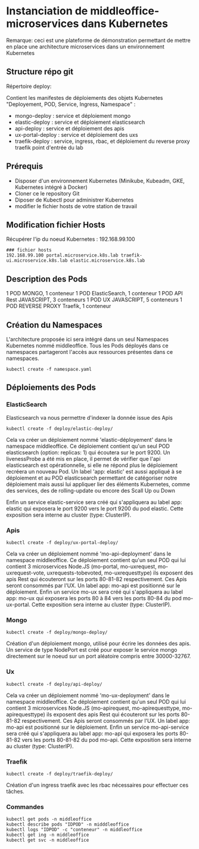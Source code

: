 # Instanciation de middleoffice-microservices dans Kubernetes

Remarque: ceci est une plateforme de démonstration permettant de mettre en place une architecture microservices dans un environnement Kubernetes
## Structure répo git

Répertoire deploy:

Contient les manifestes de déploiements des objets Kubernetes "Deployement, POD, Service, Ingress, Namespace" :

- mongo-deploy : service et déploiement mongo
- elastic-deploy : service et déploiement elasticsearch
- api-deploy : service et déploiement des apis
- ux-portal-deploy : service et déploiement des uxs
- traefik-deploy : service, ingress, rbac, et déploiement du reverse proxy traefik point d'entrée du lab

## Prérequis

- Disposer d'un environnement Kubernetes (Minikube, Kubeadm, GKE, Kubernetes intégré à Docker)
- Cloner ce le repository Git
- Diposer de Kubectl pour administrer Kubernetes
- modifier le fichier hosts de votre station de travail

## Modification fichier Hosts

Récupérer l'ip du noeud Kubernetes : 192.168.99.100

```shell
### fichier hosts
192.168.99.100 portal.microservice.k8s.lab traefik-ui.microservice.k8s.lab elastic.microservice.k8s.lab
```
## Description des Pods

1 POD MONGO, 1 conteneur
1 POD ElasticSearch, 1 conteneur
1 POD API Rest JAVASCRIPT, 3 conteneurs
1 POD UX JAVASCRIPT, 5 conteneurs
1 POD REVERSE PROXY Traefik, 1 conteneur


## Création du Namespaces

L'architecture proposée ici sera intégré dans un seul Namespaces Kubernetes nommé middleoffice. Tous les Pods déployés dans ce namespaces partageront l'accès aux ressources présentes dans ce namespaces.

```shell
kubectl create -f namespace.yaml
```


## Déploiements des Pods

### ElasticSearch

Elasticsearch va nous permettre d'indexer la donnée issue des Apis

```shell
kubectl create -f deploy/elastic-deploy/
```

Cela va créer un déploiement nommé 'elastic-déployement' dans le namespace middleoffice. Ce déploiement contient qu'un seul POD elasticsearch (option: replicas: 1) qui écoutera sur le port 9200.
Un livenessProbe a été mis en place, il permet de vérifier que l'api elasticsearch est opérationnelle, si elle ne répond plus le déploiement recréera un nouveau Pod. Un label 'app: elastic' est aussi appliqué à se déploiement et au POD elasticsearch permettant de catégoriser notre déploiement mais aussi lui appliquer lier des éléments Kubernetes, comme des services, des de rolling-update ou encore des Scall Up ou Down


Enfin un service elastic-service sera créé qui s'appliquera au label app: elastic qui exposera le port 9200 vers le port 9200 du pod elastic. Cette exposition sera interne au cluster (type: ClusterIP).


### Apis

```shell
kubectl create -f deploy/ux-portal-deploy/
```

Cela va créer un déploiement nommé 'mo-api-deployment' dans le namespace middleoffice. Ce déploiement contient qu'un seul POD qui lui contient 3 microservices Node.JS (mo-portal, mo-uxrequest, mo-uxrequest-vote, uxrequests-tobevoted, mo-uxrequesttype) ils exposent des apis Rest qui écouteront sur les ports 80-81-82 respectivement. Ces Apis seront consommés par l'UX. Un label app: mo-api est positionné sur le déploiement.
Enfin un service mo-ux sera créé qui s'appliquera au label app: mo-ux qui exposera les ports 80 à 84 vers les ports 80-84 du pod mo-ux-portal. Cette exposition sera interne au cluster (type: ClusterIP).


### Mongo

```shell
kubectl create -f deploy/mongo-deploy/
```

Création d'un déploiement mongo, utilisé pour écrire les données des apis. Un service de type NodePort est créé pour exposer le service mongo directement sur le noeud sur un port aléatoire compris entre 30000-32767.




### Ux


```shell
kubectl create -f deploy/api-deploy/
```

Cela va créer un déploiement nommé 'mo-ux-deployment' dans le namespace middleoffice. Ce déploiement contient qu'un seul POD qui lui contient 3 microservices Node.JS (mo-apirequest, mo-apirequesttype, mo-apirequesttype) ils exposent des apis Rest qui écouteront sur les ports 80-81-82 respectivement. Ces Apis seront consommés par l'UX. Un label app: mo-api est positionné sur le déploiement.
Enfin un service mo-api-service sera créé qui s'appliquera au label app: mo-api qui exposera les ports 80-81-82 vers les ports 80-81-82 du pod mo-api. Cette exposition sera interne au cluster (type: ClusterIP).


### Traefik

```shell
kubectl create -f deploy/traefik-deploy/
```

Création d'un ingress traefik avec les rbac nécessaires pour effectuer ces tâches.

### Commandes

```shell
kubectl get pods -n middleoffice
kubectl describe pods "IDPOD" -n midddleoffice
kubectl logs "IDPOD" -c "conteneur" -n middleoffice
kubectl get ing -n middleoffice
kubectl get svc -n middleoffice
```